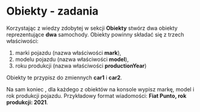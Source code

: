 # Obiekty - zadania

Korzystając z wiedzy zdobytej w sekcji **Obiekty** stwórz dwa obiekty reprezentujące **dwa** samochody.
Obiekty powinny składać się z trzech właściwości:

 1. marki pojazdu (nazwa właściwości **mark**),
 2. modelu pojazdu (nazwa właściwości **model**),
 3. roku produkcji (nazwa właściwości **productionYear**)

Obiekty te przypisz do zmiennych **car1** i **car2**. 

Na sam koniec , dla każdego z obiektów na konsole wypisz markę, model i rok produkcji pojazdu. Przykładowy format wiadomości: **Fiat Punto, rok produkcji: 2021**.

